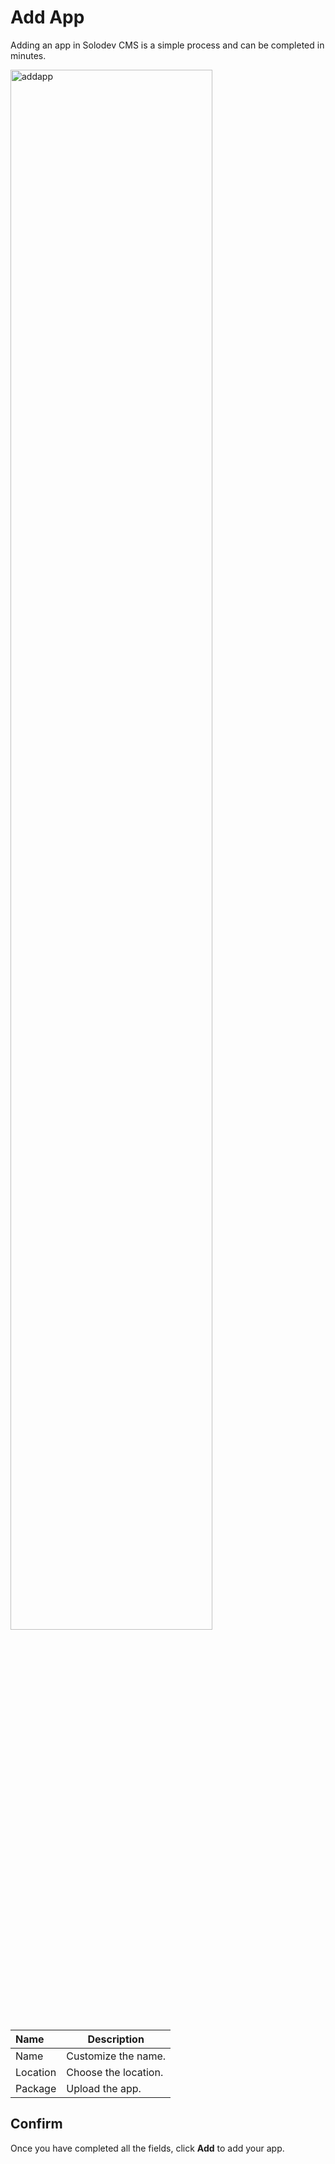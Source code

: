 # Add App

Adding an app in Solodev CMS is a simple process and can be completed in minutes.

<img src="/static/images/addapp.png" alt="addapp" style="width: 80%; display: block"></a>

**Name** | **Description** 
:--- | ---
Name | Customize the name.
Location | Choose the location.
Package | Upload the app.

## Confirm

Once you have completed all the fields, click **Add** to add your app.